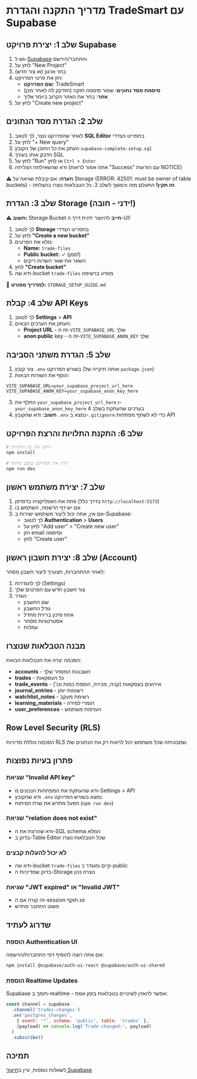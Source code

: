 # מדריך התקנה והגדרת TradeSmart עם Supabase

## שלב 1: יצירת פרויקט Supabase

1. גש ל-[Supabase](https://supabase.com) והתחבר/הירשם
2. לחץ על "New Project"
3. בחר ארגון (או צור חדש)
4. הזן את פרטי הפרויקט:
   - **שם הפרויקט**: TradeSmart
   - **סיסמת מסד נתונים**: שמור סיסמה חזקה (תזדקק לה לאחר מכן)
   - **אזור**: בחר את האזור הקרוב ביותר אליך
5. לחץ על "Create new project"

## שלב 2: הגדרת מסד הנתונים

1. לאחר שהפרויקט נוצר, לך לטאב **SQL Editor** בתפריט הצדדי
2. לחץ על "+ New query"
3. העתק את כל התוכן של הקובץ `supabase-complete-setup.sql`
4. הדבק אותו בעורך SQL
5. לחץ על "Run" או לחץ `Ctrl + Enter`
6. ודא שהשאילתה הצליחה (אתה אמור לראות "Success" עם הודעות NOTICE)

⚠️ **הערה:** אם קיבלת שגיאה על Storage (ERROR: 42501: must be owner of table buckets) - **זה תקין!** 
התעלם מזה והמשך לשלב 3. כל הטבלאות נוצרו בהצלחה.

## שלב 3: הגדרת Storage (ידני - חובה!)

⚠️ **חשוב:** Storage Bucket **חייב** להיווצר ידנית דרך ה-UI!

1. לך לטאב **Storage** בתפריט הצדדי
2. לחץ על **"Create a new bucket"**
3. מלא את הפרטים:
   - **Name:** `trade-files`
   - **Public bucket:** ✓ (סמן!)
   - השאר את שאר השדות ריקים
4. לחץ **"Create bucket"**
5. ודא שה-bucket `trade-files` מופיע ברשימה

📖 **למדריך מפורט:** `STORAGE_SETUP_GUIDE.md`

## שלב 4: קבלת API Keys

1. לך לטאב **Settings** > **API**
2. העתק את הערכים הבאים:
   - **Project URL** - זה ה-`VITE_SUPABASE_URL` שלך
   - **anon public** key - זה ה-`VITE_SUPABASE_ANON_KEY` שלך

## שלב 5: הגדרת משתני הסביבה

1. צור קובץ `.env` בשורש הפרויקט (אותה תיקייה של `package.json`)
2. הוסף את השורות הבאות:

```env
VITE_SUPABASE_URL=your_supabase_project_url_here
VITE_SUPABASE_ANON_KEY=your_supabase_anon_key_here
```

3. החלף את `your_supabase_project_url_here` ו-`your_supabase_anon_key_here` בערכים שהעתקת בשלב 4
4. **חשוב**: ודא שהקובץ `.env` נמצא ב-`.gitignore` כדי לא לשתף מפתחות API

## שלב 6: התקנת התלויות והרצת הפרויקט

```bash
# התקן את כל התלויות
npm install

# הרץ את הפרויקט במצב פיתוח
npm run dev
```

## שלב 7: יצירת משתמש ראשון

1. פתח את האפליקציה בדפדפן (בדרך כלל `http://localhost:5173`)
2. אם יש דף הרשמה, השתמש בו
3. אם אין, אתה יכול ליצור משתמש ישירות ב-Supabase:
   - לך לטאב **Authentication** > **Users**
   - לחץ על "Add user" > "Create new user"
   - הזן email וסיסמה
   - לחץ "Create user"

## שלב 8: יצירת חשבון ראשון (Account)

לאחר ההתחברות, תצטרך ליצור חשבון מסחר:

1. לך להגדרות (Settings)
2. צור חשבון חדש עם הפרטים שלך
3. הגדר:
   - שם החשבון
   - גודל החשבון
   - אחוז סיכון ברירת מחדל
   - אסטרטגיות מסחר
   - עמלות

## מבנה הטבלאות שנוצרו

הסכמה יצרה את הטבלאות הבאות:

- **accounts** - חשבונות המסחר שלך
- **trades** - כל העסקאות
- **trade_events** - אירועים בעסקאות (קניה, מכירה, הוספת כמות וכו')
- **journal_entries** - רשומות יומן
- **watchlist_notes** - רשימת מעקב
- **learning_materials** - חומרי למידה
- **user_preferences** - העדפות משתמש

## Row Level Security (RLS)

הסכמה כוללת מדיניות RLS שמבטיחה שכל משתמש יכול לראות רק את הנתונים שלו.

## פתרון בעיות נפוצות

### שגיאת "Invalid API key"
- ודא שהעתקת את המפתחות הנכונים מ-Settings > API
- ודא שהקובץ `.env` נמצא בשורש הפרויקט
- הפעל מחדש את שרת הפיתוח (`npm run dev`)

### שגיאת "relation does not exist"
- ודא שהרצת את ה-SQL schema המלא
- בדוק ב-Table Editor שכל הטבלאות נוצרו

### לא יכול להעלות קבצים
- ודא שה-bucket `trade-files` קיים ומוגדר כ-public
- בדוק שמדיניות ה-Storage נוצרה נכון

### שגיאת "JWT expired" או "Invalid JWT"
- זה קורה אם ה-session פג תוקף
- פשוט התחבר מחדש

## שדרוג לעתיד

### הוספת Authentication UI
אם אתה רוצה להוסיף דפי התחברות/הרשמה:

```bash
npm install @supabase/auth-ui-react @supabase/auth-ui-shared
```

### הוספת Realtime Updates
Supabase תומך ב-realtime - אפשר להאזין לשינויים בטבלאות בזמן אמת:

```javascript
const channel = supabase
  .channel('trades-changes')
  .on('postgres_changes', 
    { event: '*', schema: 'public', table: 'trades' },
    (payload) => console.log('Trade changed:', payload)
  )
  .subscribe()
```

## תמיכה

לשאלות נוספות, עיין ב[תיעוד Supabase](https://supabase.com/docs)

